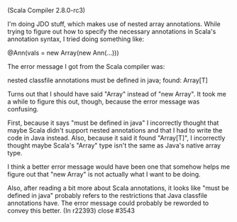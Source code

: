 (Scala Compiler 2.8.0-rc3)

I'm doing JDO stuff, which makes use of nested array annotations.  While trying to figure out how to specify the necessary annotations in Scala's annotation syntax, I tried doing something like:

   @Ann(vals = new Array(new Ann(...)))

The error message I got from the Scala compiler was:

   nested classfile annotations must be defined in java; found: Array[T]

Turns out that I should have said "Array" instead of "new Array".  It took me a while to figure this out, though, because the error message was confusing.

First, because it says "must be defined in java" I incorrectly thought that maybe Scala didn't support nested annotations and that I had to write the code in Java instead.  Also, because it said it found "Array[T]", I incorrectly thought maybe Scala's "Array" type isn't the same as Java's native array type.

I think a better error message would have been one that somehow helps me figure out that "new Array" is not actually what I want to be doing.

Also, after reading a bit more about Scala annotations, it looks like "must be defined in java" probably refers to the restrictions that Java classfile annotations have.  The error message could probably be reworded to convey this better.
(In r22393) close #3543
